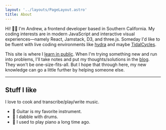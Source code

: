 ```yaml
---
layout: '../layouts/PageLayout.astro'
title: About
---
```


Hi! 👋🏽 I'm Andrew, a frontend developer based in Southern California. My coding interests are in modern JavaScript and interactive visual experiences&mdash;namely React, Jamstack, D3, and three.js. Someday I'd like to be fluent with live coding environments like [hydra](https://hydra.ojack.xyz/) and maybe [TidalCycles](http://pages.tidalcycles.org/).

This site is where I [learn in public](https://www.swyx.io/writing/learn-in-public/). When I'm trying something new and run into problems, I'll take notes and put my thoughts/solutions in the [blog](/blog/). They won't be one-size-fits-all. But I hope that through here, my new knowledge can go a little further by helping someone else.

---

## Stuff I like

I love to cook and transcribe/play/write music.

- 🎸 Guitar is my favorite instrument.
- 🍗 I dabble with drums.
- 🎹 I used to play piano a long time ago.
